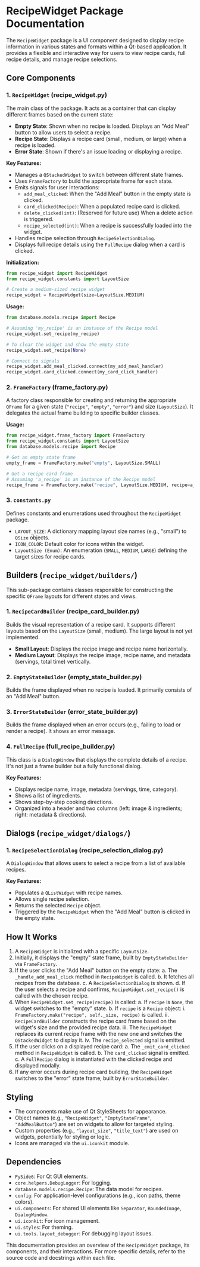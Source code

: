 # RecipeWidget Package Documentation

The `RecipeWidget` package is a UI component designed to display recipe information in various states and formats within a Qt-based application. It provides a flexible and interactive way for users to view recipe cards, full recipe details, and manage recipe selections.

## Core Components

### 1. `RecipeWidget` (recipe_widget.py)

The main class of the package. It acts as a container that can display different frames based on the current state:

-   **Empty State**: Shown when no recipe is loaded. Displays an "Add Meal" button to allow users to select a recipe.
-   **Recipe State**: Displays a recipe card (small, medium, or large) when a recipe is loaded.
-   **Error State**: Shown if there's an issue loading or displaying a recipe.

**Key Features:**

-   Manages a `QStackedWidget` to switch between different state frames.
-   Uses `FrameFactory` to build the appropriate frame for each state.
-   Emits signals for user interactions:
    -   `add_meal_clicked`: When the "Add Meal" button in the empty state is clicked.
    -   `card_clicked(Recipe)`: When a populated recipe card is clicked.
    -   `delete_clicked(int)`: (Reserved for future use) When a delete action is triggered.
    -   `recipe_selected(int)`: When a recipe is successfully loaded into the widget.
-   Handles recipe selection through `RecipeSelectionDialog`.
-   Displays full recipe details using the `FullRecipe` dialog when a card is clicked.

**Initialization:**

```python
from recipe_widget import RecipeWidget
from recipe_widget.constants import LayoutSize

# Create a medium-sized recipe widget
recipe_widget = RecipeWidget(size=LayoutSize.MEDIUM)
```

**Usage:**

```python
from database.models.recipe import Recipe

# Assuming 'my_recipe' is an instance of the Recipe model
recipe_widget.set_recipe(my_recipe)

# To clear the widget and show the empty state
recipe_widget.set_recipe(None)

# Connect to signals
recipe_widget.add_meal_clicked.connect(my_add_meal_handler)
recipe_widget.card_clicked.connect(my_card_click_handler)
```

### 2. `FrameFactory` (frame_factory.py)

A factory class responsible for creating and returning the appropriate `QFrame` for a given state (`"recipe"`, `"empty"`, `"error"`) and size (`LayoutSize`). It delegates the actual frame building to specific builder classes.

**Usage:**

```python
from recipe_widget.frame_factory import FrameFactory
from recipe_widget.constants import LayoutSize
from database.models.recipe import Recipe

# Get an empty state frame
empty_frame = FrameFactory.make("empty", LayoutSize.SMALL)

# Get a recipe card frame
# Assuming 'a_recipe' is an instance of the Recipe model
recipe_frame = FrameFactory.make("recipe", LayoutSize.MEDIUM, recipe=a_recipe)
```

### 3. `constants.py`

Defines constants and enumerations used throughout the `RecipeWidget` package.

-   `LAYOUT_SIZE`: A dictionary mapping layout size names (e.g., "small") to `QSize` objects.
-   `ICON_COLOR`: Default color for icons within the widget.
-   `LayoutSize (Enum)`: An enumeration (`SMALL`, `MEDIUM`, `LARGE`) defining the target sizes for recipe cards.

## Builders (`recipe_widget/builders/`)

This sub-package contains classes responsible for constructing the specific `QFrame` layouts for different states and views.

### 1. `RecipeCardBuilder` (recipe_card_builder.py)

Builds the visual representation of a recipe card. It supports different layouts based on the `LayoutSize` (small, medium). The large layout is not yet implemented.

-   **Small Layout**: Displays the recipe image and recipe name horizontally.
-   **Medium Layout**: Displays the recipe image, recipe name, and metadata (servings, total time) vertically.

### 2. `EmptyStateBuilder` (empty_state_builder.py)

Builds the frame displayed when no recipe is loaded. It primarily consists of an "Add Meal" button.

### 3. `ErrorStateBuilder` (error_state_builder.py)

Builds the frame displayed when an error occurs (e.g., failing to load or render a recipe). It shows an error message.

### 4. `FullRecipe` (full_recipe_builder.py)

This class is a `DialogWindow` that displays the complete details of a recipe. It's not just a frame builder but a fully functional dialog.

**Key Features:**

-   Displays recipe name, image, metadata (servings, time, category).
-   Shows a list of ingredients.
-   Shows step-by-step cooking directions.
-   Organized into a header and two columns (left: image & ingredients; right: metadata & directions).

## Dialogs (`recipe_widget/dialogs/`)

### 1. `RecipeSelectionDialog` (recipe_selection_dialog.py)

A `DialogWindow` that allows users to select a recipe from a list of available recipes.

**Key Features:**

-   Populates a `QListWidget` with recipe names.
-   Allows single recipe selection.
-   Returns the selected `Recipe` object.
-   Triggered by the `RecipeWidget` when the "Add Meal" button is clicked in the empty state.

## How It Works

1.  A `RecipeWidget` is initialized with a specific `LayoutSize`.
2.  Initially, it displays the "empty" state frame, built by `EmptyStateBuilder` via `FrameFactory`.
3.  If the user clicks the "Add Meal" button on the empty state:
    a.  The `_handle_add_meal_click` method in `RecipeWidget` is called.
    b.  It fetches all recipes from the database.
    c.  A `RecipeSelectionDialog` is shown.
    d.  If the user selects a recipe and confirms, `RecipeWidget.set_recipe()` is called with the chosen recipe.
4.  When `RecipeWidget.set_recipe(recipe)` is called:
    a.  If `recipe` is `None`, the widget switches to the "empty" state.
    b.  If `recipe` is a `Recipe` object:
        i.  `FrameFactory.make("recipe", self._size, recipe)` is called.
        ii. `RecipeCardBuilder` constructs the recipe card frame based on the widget's size and the provided recipe data.
        iii. The `RecipeWidget` replaces its current recipe frame with the new one and switches the `QStackedWidget` to display it.
        iv. The `recipe_selected` signal is emitted.
5.  If the user clicks on a displayed recipe card:
    a.  The `_emit_card_clicked` method in `RecipeWidget` is called.
    b.  The `card_clicked` signal is emitted.
    c.  A `FullRecipe` dialog is instantiated with the clicked recipe and displayed modally.
6.  If any error occurs during recipe card building, the `RecipeWidget` switches to the "error" state frame, built by `ErrorStateBuilder`.

## Styling

-   The components make use of Qt StyleSheets for appearance.
-   Object names (e.g., `"RecipeWidget"`, `"EmptyStateFrame"`, `"AddMealButton"`) are set on widgets to allow for targeted styling.
-   Custom properties (e.g., `"layout_size"`, `"title_text"`) are used on widgets, potentially for styling or logic.
-   Icons are managed via the `ui.iconkit` module.

## Dependencies

-   `PySide6`: For Qt GUI elements.
-   `core.helpers.DebugLogger`: For logging.
-   `database.models.recipe.Recipe`: The data model for recipes.
-   `config`: For application-level configurations (e.g., icon paths, theme colors).
-   `ui.components`: For shared UI elements like `Separator`, `RoundedImage`, `DialogWindow`.
-   `ui.iconkit`: For icon management.
-   `ui.styles`: For theming.
-   `ui.tools.layout_debugger`: For debugging layout issues.

This documentation provides an overview of the `RecipeWidget` package, its components, and their interactions. For more specific details, refer to the source code and docstrings within each file.
